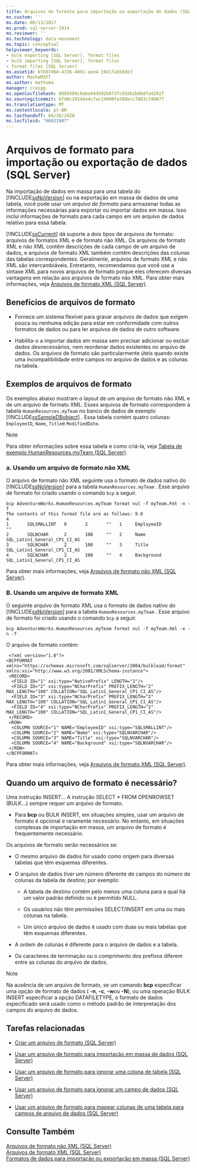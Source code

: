 ```yaml
---
title: Arquivos de formato para importação ou exportação de dados (SQL Server) | Microsoft Docs
ms.custom: ''
ms.date: 06/13/2017
ms.prod: sql-server-2014
ms.reviewer: ''
ms.technology: data-movement
ms.topic: conceptual
helpviewer_keywords:
- bulk exporting [SQL Server], format files
- bulk importing [SQL Server], format files
- format files [SQL Server]
ms.assetid: b7b97d68-4336-4091-aee4-1941fab568e3
author: MashaMSFT
ms.author: mathoma
manager: craigg
ms.openlocfilehash: 8089309c8abe94d392b073fc916b2b0b8fa9292f
ms.sourcegitcommit: 6fd8c1914de4c7ac24900fe388ecc7883c740077
ms.translationtype: MT
ms.contentlocale: pt-BR
ms.lasthandoff: 04/26/2020
ms.locfileid: "66011947"
---
```

# <a name="format-files-for-importing-or-exporting-data-sql-server"></a>Arquivos de formato para importação ou exportação de dados (SQL Server)
  Na importação de dados em massa para uma tabela do [!INCLUDE[ssNoVersion](../../includes/ssnoversion-md.md)] ou na exportação em massa de dados de uma tabela, você pode usar um *arquivo de formato* para armazenar todas as informações necessárias para exportar ou importar dados em massa. Isso inclui informações de formato para cada campo em um arquivo de dados relativo para essa tabela.  
  
 [!INCLUDE[ssCurrent](../../includes/sscurrent-md.md)] dá suporte a dois tipos de arquivos de formato: arquivos de formatos XML e de formato não XML. Os arquivos de formato XML e não XML contêm descrições de cada campo de um arquivo de dados, e arquivos de formato XML também contêm descrições das colunas das tabelas correspondentes. Geralmente, arquivos de formato XML e não XML são intercambiáveis. Entretanto, recomendamos que você use a sintaxe XML para novos arquivos de formato porque eles oferecem diversas vantagens em relação aos arquivos de formato não XML. Para obter mais informações, veja [Arquivos de formato XML &#40;SQL Server&#41;](xml-format-files-sql-server.md).  
  
 
  
##  <a name="benefits-of-format-files"></a><a name="Benefits"></a> Benefícios de arquivos de formato  
  
-   Fornece um sistema flexível para gravar arquivos de dados que exigem pouca ou nenhuma edição para estar em conformidade com outros formatos de dados ou para ler arquivos de dados de outro software.  
  
-   Habilita-o a importar dados em massa sem precisar adicionar ou excluir dados desnecessários, nem reordenar dados existentes no arquivo de dados. Os arquivos de formato são particularmente úteis quando existe uma incompatibilidade entre campos no arquivo de dados e as colunas na tabela.  
  
##  <a name="examples-of-format-files"></a><a name="ExamplesOfFFs"></a> Exemplos de arquivos de formato  
 Os exemplos abaixo mostram o layout de um arquivo de formato não XML e de um arquivo de formato XML. Esses arquivos de formato correspondem à tabela `HumanResources.myTeam` no banco de dados de exemplo [!INCLUDE[ssSampleDBobject](../../includes/sssampledbobject-md.md)] . Essa tabela contém quatro colunas: `EmployeeID`, `Name`, `Title`e `ModifiedDate`.  
  
> [!NOTE]  
>  Para obter informações sobre essa tabela e como criá-la, veja [Tabela de exemplo HumanResources.myTeam &#40;SQL Server&#41;](humanresources-myteam-sample-table-sql-server.md).  
  
### <a name="a-using-a-non-xml-format-file"></a>a. Usando um arquivo de formato não XML  
 O arquivo de formato não XML seguinte usa o formato de dados nativo do [!INCLUDE[ssNoVersion](../../includes/ssnoversion-md.md)] para a tabela `HumanResources.myTeam` . Esse arquivo de formato foi criado usando o comando `bcp` a seguir.  
  
```  
bcp AdventureWorks.HumanResources.myTeam format nul -f myTeam.Fmt -n -T   
The contents of this format file are as follows: 9.0  
4  
1       SQLSMALLINT   0       2       ""   1     EmployeeID               ""  
2       SQLNCHAR      2       100     ""   2     Name                     SQL_Latin1_General_CP1_CI_AS  
3       SQLNCHAR      2       100     ""   3     Title                    SQL_Latin1_General_CP1_CI_AS  
4       SQLNCHAR      2       100     ""   4     Background               SQL_Latin1_General_CP1_CI_AS  
```  
  
 Para obter mais informações, veja [Arquivos de formato não XML &#40;SQL Server&#41;](non-xml-format-files-sql-server.md).  
  
 
  
### <a name="b-using-an-xml-format-file"></a>B. Usando um arquivo de formato XML  
 O seguinte arquivo de formato XML usa o formato de dados nativo do [!INCLUDE[ssNoVersion](../../includes/ssnoversion-md.md)] para a tabela `HumanResources.myTeam` . Esse arquivo de formato foi criado usando o comando `bcp` a seguir.  
  
```  
bcp AdventureWorks.HumanResources.myTeam format nul -f myTeam.Xml -x -n -T   
```  
  
 O arquivo de formato contém:  
  
```  
 <?xml version="1.0"?>  
<BCPFORMAT xmlns="https://schemas.microsoft.com/sqlserver/2004/bulkload/format" xmlns:xsi="http://www.w3.org/2001/XMLSchema-instance">  
 <RECORD>  
  <FIELD ID="1" xsi:type="NativePrefix" LENGTH="1"/>  
  <FIELD ID="2" xsi:type="NCharPrefix" PREFIX_LENGTH="2" MAX_LENGTH="100" COLLATION="SQL_Latin1_General_CP1_CI_AS"/>  
  <FIELD ID="3" xsi:type="NCharPrefix" PREFIX_LENGTH="2" MAX_LENGTH="100" COLLATION="SQL_Latin1_General_CP1_CI_AS"/>  
  <FIELD ID="4" xsi:type="NCharPrefix" PREFIX_LENGTH="2" MAX_LENGTH="100" COLLATION="SQL_Latin1_General_CP1_CI_AS"/>  
 </RECORD>  
 <ROW>  
  <COLUMN SOURCE="1" NAME="EmployeeID" xsi:type="SQLSMALLINT"/>  
  <COLUMN SOURCE="2" NAME="Name" xsi:type="SQLNVARCHAR"/>  
  <COLUMN SOURCE="3" NAME="Title" xsi:type="SQLNVARCHAR"/>  
  <COLUMN SOURCE="4" NAME="Background" xsi:type="SQLNVARCHAR"/>  
 </ROW>  
</BCPFORMAT>  
```  
  
 Para obter mais informações, veja [Arquivos de formato XML &#40;SQL Server&#41;](xml-format-files-sql-server.md).  
  

  
##  <a name="when-is-a-format-file-required"></a><a name="WhenFFrequired"></a> Quando um arquivo de formato é necessário?  
 Uma instrução INSERT... A instrução SELECT * FROM OPENROWSET (BULK...) sempre requer um arquivo de formato.  
  
-   Para **bcp** ou BULK INSERT, em situações simples, usar um arquivo de formato é opcional e raramente necessário. No entanto, em situações complexas de importação em massa, um arquivo de formato é frequentemente necessário.  
  
 Os arquivos de formato serão necessários se:  
  
-   O mesmo arquivo de dados for usado como origem para diversas tabelas que têm esquemas diferentes.  
  
-   O arquivo de dados tiver um número diferente de campos do número de colunas da tabela de destino; por exemplo:  
  
    -   A tabela de destino contém pelo menos uma coluna para a qual há um valor padrão definido ou é permitido NULL.  
  
    -   Os usuários não têm permissões SELECT/INSERT em uma ou mais colunas na tabela.  
  
    -   Um único arquivo de dados é usado com duas ou mais tabelas que têm esquemas diferentes.  
  
-   A ordem de colunas é diferente para o arquivo de dados e a tabela.  
  
-   Os caracteres de terminação ou o comprimento dos prefixos diferem entre as colunas do arquivo de dados.  
  
> [!NOTE]  
>  Na ausência de um arquivo de formato, se um comando **bcp** especificar uma opção de formato de dados ( **-n**, **-c**, **-w**ou **-N**), ou uma operação BULK INSERT especificar a opção DATAFILETYPE, o formato de dados especificado será usado como o método padrão de interpretação dos campos do arquivo de dados.  
  
 
  
##  <a name="related-tasks"></a><a name="RelatedTasks"></a> Tarefas relacionadas  
  
-   [Criar um arquivo de formato &#40;SQL Server&#41;](create-a-format-file-sql-server.md)  
  
-   [Usar um arquivo de formato para importação em massa de dados &#40;SQL Server&#41;](use-a-format-file-to-bulk-import-data-sql-server.md)  
  
-   [Usar um arquivo de formato para ignorar uma coluna de tabela &#40;SQL Server&#41;](use-a-format-file-to-skip-a-table-column-sql-server.md)  
  
-   [Usar um arquivo de formato para ignorar um campo de dados &#40;SQL Server&#41;](use-a-format-file-to-skip-a-data-field-sql-server.md)  
  
-   [Usar um arquivo de formato para mapear colunas de uma tabela para campos de arquivo de dados &#40;SQL Server&#41;](use-a-format-file-to-map-table-columns-to-data-file-fields-sql-server.md)  
  

  
## <a name="see-also"></a>Consulte Também  
 [Arquivos de formato não XML &#40;SQL Server&#41;](non-xml-format-files-sql-server.md)   
 [Arquivos de formato XML &#40;SQL Server&#41;](xml-format-files-sql-server.md)   
 [Formatos de dados para importação ou exportação em massa &#40;SQL Server&#41;](data-formats-for-bulk-import-or-bulk-export-sql-server.md)  
  
  
